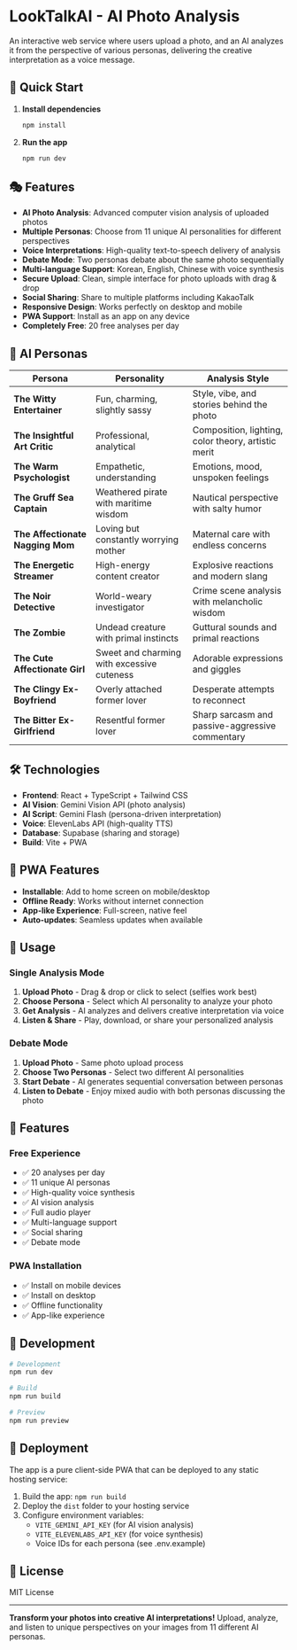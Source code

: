 # LookTalkAI - AI Photo Analysis

An interactive web service where users upload a photo, and an AI analyzes it from the perspective of various personas, delivering the creative interpretation as a voice message.

## 🚀 Quick Start

1. **Install dependencies**
   ```bash
   npm install
   ```

2. **Run the app**
   ```bash
   npm run dev
   ```

## 🎭 Features

- **AI Photo Analysis**: Advanced computer vision analysis of uploaded photos
- **Multiple Personas**: Choose from 11 unique AI personalities for different perspectives
- **Voice Interpretations**: High-quality text-to-speech delivery of analysis
- **Debate Mode**: Two personas debate about the same photo sequentially
- **Multi-language Support**: Korean, English, Chinese with voice synthesis
- **Secure Upload**: Clean, simple interface for photo uploads with drag & drop
- **Social Sharing**: Share to multiple platforms including KakaoTalk
- **Responsive Design**: Works perfectly on desktop and mobile
- **PWA Support**: Install as an app on any device
- **Completely Free**: 20 free analyses per day

## 🧠 AI Personas

| Persona | Personality | Analysis Style |
|---------|-------------|----------------|
| **The Witty Entertainer** | Fun, charming, slightly sassy | Style, vibe, and stories behind the photo |
| **The Insightful Art Critic** | Professional, analytical | Composition, lighting, color theory, artistic merit |
| **The Warm Psychologist** | Empathetic, understanding | Emotions, mood, unspoken feelings |
| **The Gruff Sea Captain** | Weathered pirate with maritime wisdom | Nautical perspective with salty humor |
| **The Affectionate Nagging Mom** | Loving but constantly worrying mother | Maternal care with endless concerns |
| **The Energetic Streamer** | High-energy content creator | Explosive reactions and modern slang |
| **The Noir Detective** | World-weary investigator | Crime scene analysis with melancholic wisdom |
| **The Zombie** | Undead creature with primal instincts | Guttural sounds and primal reactions |
| **The Cute Affectionate Girl** | Sweet and charming with excessive cuteness | Adorable expressions and giggles |
| **The Clingy Ex-Boyfriend** | Overly attached former lover | Desperate attempts to reconnect |
| **The Bitter Ex-Girlfriend** | Resentful former lover | Sharp sarcasm and passive-aggressive commentary |

## 🛠 Technologies

- **Frontend**: React + TypeScript + Tailwind CSS
- **AI Vision**: Gemini Vision API (photo analysis)
- **AI Script**: Gemini Flash (persona-driven interpretation)
- **Voice**: ElevenLabs API (high-quality TTS)
- **Database**: Supabase (sharing and storage)
- **Build**: Vite + PWA

## 📱 PWA Features

- **Installable**: Add to home screen on mobile/desktop
- **Offline Ready**: Works without internet connection
- **App-like Experience**: Full-screen, native feel
- **Auto-updates**: Seamless updates when available

## 📱 Usage

### Single Analysis Mode
1. **Upload Photo** - Drag & drop or click to select (selfies work best)
2. **Choose Persona** - Select which AI personality to analyze your photo
3. **Get Analysis** - AI analyzes and delivers creative interpretation via voice
4. **Listen & Share** - Play, download, or share your personalized analysis

### Debate Mode
1. **Upload Photo** - Same photo upload process
2. **Choose Two Personas** - Select two different AI personalities
3. **Start Debate** - AI generates sequential conversation between personas
4. **Listen to Debate** - Enjoy mixed audio with both personas discussing the photo

## 🎯 Features

### Free Experience
- ✅ 20 analyses per day
- ✅ 11 unique AI personas
- ✅ High-quality voice synthesis
- ✅ AI vision analysis
- ✅ Full audio player
- ✅ Multi-language support
- ✅ Social sharing
- ✅ Debate mode

### PWA Installation
- ✅ Install on mobile devices
- ✅ Install on desktop
- ✅ Offline functionality
- ✅ App-like experience

## 🔧 Development

```bash
# Development
npm run dev

# Build
npm run build

# Preview
npm run preview
```

## 🚀 Deployment

The app is a pure client-side PWA that can be deployed to any static hosting service:

1. Build the app: `npm run build`
2. Deploy the `dist` folder to your hosting service
3. Configure environment variables:
   - `VITE_GEMINI_API_KEY` (for AI vision analysis)
   - `VITE_ELEVENLABS_API_KEY` (for voice synthesis)
   - Voice IDs for each persona (see .env.example)

## 📄 License

MIT License

---

**Transform your photos into creative AI interpretations!** Upload, analyze, and listen to unique perspectives on your images from 11 different AI personas.